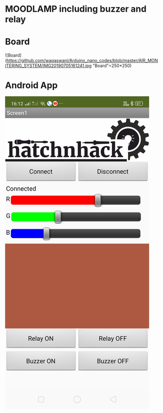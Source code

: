 # MOODLAMP including buzzer and relay

# Board

![Board](https://github.com/waqaswani/Arduino_nano_codes/blob/master/AIR_MONITERING_SYSTEM/IMG20190705161241.jpg "Board"=250*250)

# Android App

![Board](https://github.com/waqaswani/Arduino_nano_codes/blob/master/AIR_MONITERING_SYSTEM/Screenshot_2019-07-05-16-12-24-44_3d0fbc90c54dc712111be22de2bfc24f.png "App")
